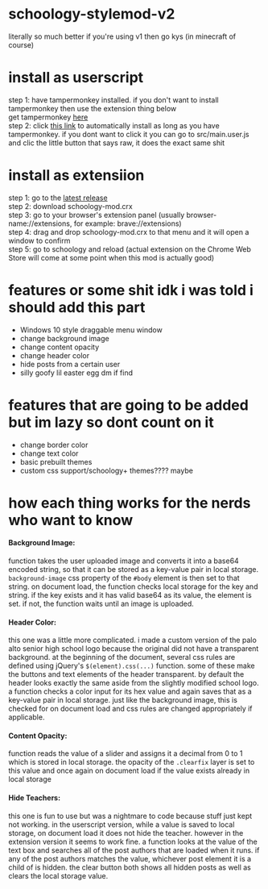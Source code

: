 # schoology-stylemod-v2
literally so much better if you're using v1 then go kys (in minecraft of course)

# install as userscript
step 1: have tampermonkey installed. if you don't want to install tampermonkey then use the extension thing below <br>
get tampermonkey [here](https://www.tampermonkey.net/) <br>
step 2: click [this link](https://github.com/bean-frog/schoology-stylemod-v2/raw/main/src/main-obf.user.js) to automatically install as long as you have tampermonkey. if you dont want to click it you can go to src/main.user.js and clic the little button that says raw, it does the exact same shit

# install as extensiion
step 1: go to the [latest release](https://github.com/bean-frog/schoology-stylemod-v2/releases/latest) <br>
step 2: download schoology-mod.crx <br>
step 3: go to your browser's extension panel (usually browser-name://extensions, for example: brave://extensions) <br>
step 4: drag and drop schoology-mod.crx to that menu and it will open a window to confirm <br>
step 5: go to schoology and reload
  (actual extension on the Chrome Web Store will come at some point when this mod is actually good)
  
# features or some shit idk i was told i should add this part
  - Windows 10 style draggable menu window<br>
  - change background image
  - change content opacity
  - change header color
  - hide posts from a certain user
  - silly goofy lil easter egg dm if find
 
  
# features that are going to be added but im lazy so dont count on it
  - change border color
  - change text color
  - basic prebuilt themes
  - custom css support/schoology+ themes???? maybe

# how each thing works for the nerds who want to know
#### Background Image:
function takes the user uploaded image and converts it into a base64 encoded string, so that it can be stored as a key-value pair in local storage. `background-image` css property of the `#body` element is then set to that string. on document load, the function checks local storage for the key and string. if the key exists and it has valid base64 as its value, the element is set. if not, the function waits until an image is uploaded.
#### Header Color:
this one was a little more complicated. i made a custom version of the palo alto senior high school logo because the original did not have a transparent background. at the beginning of the document, several css rules are defined using jQuery's `$(element).css(...)` function. some of these make the buttons and text elements of the header transparent. by default the header looks exactly the same aside from the slightly modified school logo. a function checks a color input for its hex value and again saves that as a key-value pair in local storage. just like the background image, this is checked for on document load and css rules are changed appropriately if applicable.
#### Content Opacity: 
function reads the value of a slider and assigns it a decimal from 0 to 1 which is stored in local storage. the opacity of the `.clearfix` layer is set to this value and once again on document load if the value exists already in local storage
#### Hide Teachers:
this one is fun to use but was a nightmare to code because stuff just kept not working. in the userscript version, while a value is saved to local storage, on document load it does not hide the teacher. however in the extension version it seems to work fine. a function looks at the value of the text box and searches all of the post authors that are loaded when it runs. if any of the post authors matches the value, whichever post element it is a child of is hidden. the clear button both shows all hidden posts as well as clears the local storage value.

  
